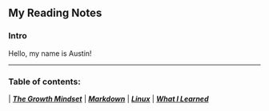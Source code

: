 ## My Reading Notes

### Intro

Hello, my name is Austin!

----

### Table of contents: 

 | [***The Growth Mindset***](https://austinnich.github.io/reading-notes/growth-mindset)
 | [***Markdown***](https://austinnich.github.io/reading-notes/markdown)
 | [***Linux***](https://austinnich.github.io/reading-notes/linux) 
 | [***What I Learned***](https://austinnich.github.io/reading-notes/whatilearned)

